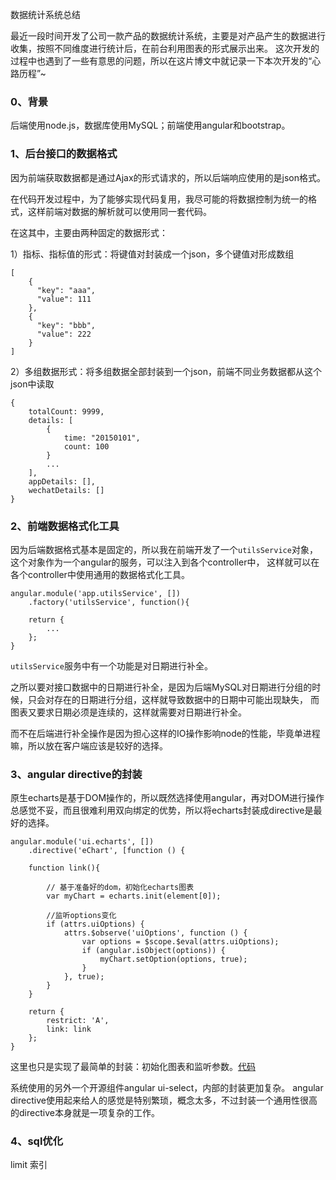 数据统计系统总结

最近一段时间开发了公司一款产品的数据统计系统，主要是对产品产生的数据进行收集，按照不同维度进行统计后，在前台利用图表的形式展示出来。
这次开发的过程中也遇到了一些有意思的问题，所以在这片博文中就记录一下本次开发的“心路历程”~

### 0、背景

后端使用node.js，数据库使用MySQL；前端使用angular和bootstrap。

### 1、后台接口的数据格式

因为前端获取数据都是通过Ajax的形式请求的，所以后端响应使用的是json格式。

在代码开发过程中，为了能够实现代码复用，我尽可能的将数据控制为统一的格式，这样前端对数据的解析就可以使用同一套代码。

在这其中，主要由两种固定的数据形式：

1）指标、指标值的形式：将键值对封装成一个json，多个键值对形成数组

	[
        {
          "key": "aaa",
          "value": 111
        },
        {
          "key": "bbb",
          "value": 222
        }
    ]
    
2）多组数据形式：将多组数据全部封装到一个json，前端不同业务数据都从这个json中读取

    {
        totalCount: 9999,
        details: [
            {
                time: "20150101",
                count: 100
            }
            ...
        ],
        appDetails: [],
        wechatDetails: []
    }
    
### 2、前端数据格式化工具

因为后端数据格式基本是固定的，所以我在前端开发了一个`utilsService`对象，这个对象作为一个angular的服务，可以注入到各个controller中，
这样就可以在各个controller中使用通用的数据格式化工具。

    angular.module('app.utilsService', [])
        .factory('utilsService', function(){
        
        return {
            ...
        };
    }
    
`utilsService`服务中有一个功能是对日期进行补全。

之所以要对接口数据中的日期进行补全，是因为后端MySQL对日期进行分组的时候，只会对存在的日期进行分组，这样就导致数据中的日期中可能出现缺失，
而图表又要求日期必须是连续的，这样就需要对日期进行补全。

而不在后端进行补全操作是因为担心这样的IO操作影响node的性能，毕竟单进程嘛，所以放在客户端应该是较好的选择。

### 3、angular directive的封装

原生echarts是基于DOM操作的，所以既然选择使用angular，再对DOM进行操作总感觉不妥，而且很难利用双向绑定的优势，所以将echarts封装成directive是最好的选择。

    angular.module('ui.echarts', [])
        .directive('eChart', [function () {
        
        function link(){
        
            // 基于准备好的dom，初始化echarts图表
            var myChart = echarts.init(element[0]);
    
            //监听options变化
            if (attrs.uiOptions) {
                attrs.$observe('uiOptions', function () {
                    var options = $scope.$eval(attrs.uiOptions);
                    if (angular.isObject(options)) {
                        myChart.setOption(options, true);
                    }
                }, true);
            }
        }
        
        return {
            restrict: 'A',
            link: link
        };
    }
    
这里也只是实现了最简单的封装：初始化图表和监听参数。[代码](https://github.com/keller35/Angular-ECharts)

系统使用的另外一个开源组件angular ui-select，内部的封装更加复杂。
angular directive使用起来给人的感觉是特别繁琐，概念太多，不过封装一个通用性很高的directive本身就是一项复杂的工作。

### 4、sql优化

limit
索引